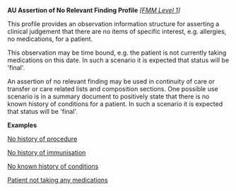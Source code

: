 **AU Assertion of No Relevant Finding Profile** *[[FMM Level 1](guidance.html)]*

This profile provides an observation information structure for asserting a clinical judgement that there are no items of specific interest, e.g. allergies, no medications, for a patient.

This observation may be time bound, e.g. the patient is not currently taking medications on this date. In such a scenario it is expected that status will be 'final'.

An assertion of no relevant finding may be used in continuity of care or transfer or care related lists and composition sections. One possible use scenario is in a summary document to positively state that there is no known history of conditions for  a patient. In such a scenario it is expected that status will be 'final'.

**Examples**

[No history of procedure](Observation-norelevantfinding-example0.html)

[No history of immunisation](Observation-norelevantfinding-example1.html)

[No known history of conditions](Observation-norelevantfinding-example2.html)

[Patient not taking any medications](Observation-norelevantfinding-example3.html)